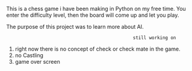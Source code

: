 This is a chess game i have been making in Python on my free time. You enter the difficulty level, then the board will come up and let you play. 

The purpose of this project was to learn more about AI. 

                                                   still working on
                                                    
1) right now there is no concept of check or check mate in the game.
2) no Castling
3) game over screen 
